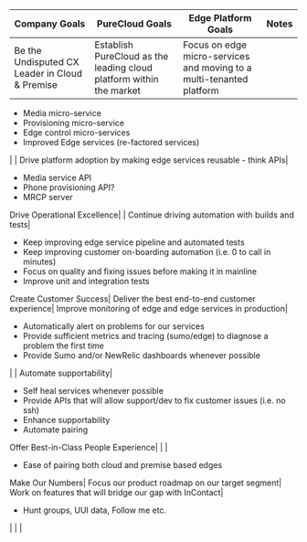 Company Goals| PureCloud Goals| Edge Platform Goals| Notes  
---|---|---|---  
Be the Undisputed CX Leader in Cloud & Premise| Establish PureCloud as the leading cloud platform within the market| Focus on edge micro-services and moving to a multi-tenanted platform| 

  * Media micro-service
  * Provisioning micro-service
  * Edge control micro-services
  * Improved Edge services (re-factored services)

  
 |  | Drive platform adoption by making edge services reusable - think APIs| 

  * Media service API
  * Phone provisioning API?
  * MRCP server

  
Drive Operational Excellence|  | Continue driving automation with builds and tests| 

  * Keep improving edge service pipeline and automated tests
  * Keep improving customer on-boarding automation (i.e. 0 to call in minutes)
  * Focus on quality and fixing issues before making it in mainline
  * Improve unit and integration tests

  
Create Customer Success| Deliver the best end-to-end customer experience| Improve monitoring of edge and edge services in production| 

  * Automatically alert on problems for our services
  * Provide sufficient metrics and tracing (sumo/edge) to diagnose a problem the first time
  * Provide Sumo and/or NewRelic dashboards whenever possible

  
 |  | Automate supportability| 

  * Self heal services whenever possible
  * Provide APIs that will allow support/dev to fix customer issues (i.e. no ssh)
  * Enhance supportability
  * Automate pairing

  
Offer Best-in-Class People Experience|  |  | 

  * Ease of pairing both cloud and premise based edges

  
Make Our Numbers| Focus our product roadmap on our target segment| Work on features that will bridge our gap with InContact| 

  * Hunt groups, UUI data, Follow me etc.

  
 |  |  |  
